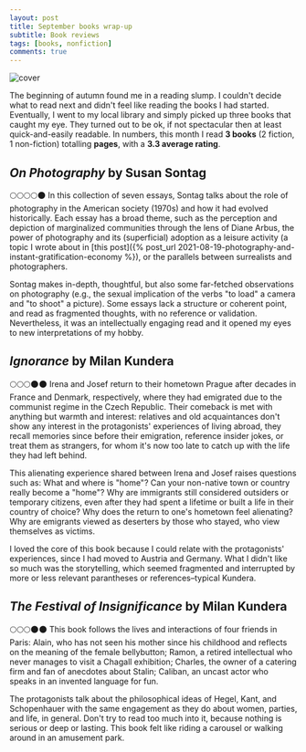 ```yaml
---
layout: post
title: September books wrap-up
subtitle: Book reviews
tags: [books, nonfiction]
comments: true
---
```


![cover](../assets/img/septemberbooks.JPG)

The beginning of autumn found me in a reading slump. I couldn't decide what to read next and didn't feel like reading the books I had started. Eventually, I went to my local library and simply picked up three books that caught my eye. They turned out to be ok, if not spectacular then at least quick-and-easily readable. In numbers, this month I read **3 books** (2 fiction, 1 non-fiction) totalling **pages**, with a **3.3 average rating**.

## *On Photography* by Susan Sontag
🌕🌕🌕🌕🌑 In this collection of seven essays, Sontag talks about the role of photography in the American society (1970s) and how it had evolved historically. Each essay has a broad theme, such as the perception and depiction of marginalized communities through the lens of Diane Arbus, the power of photography and its (superficial) adoption as a leisure activity (a topic I wrote about in [this post]({% post_url 2021-08-19-photography-and-instant-gratification-economy %}), or the parallels between surrealists and photographers.

Sontag makes in-depth, thoughtful, but also some far-fetched observations on photography (e.g., the sexual implication of the verbs "to load" a camera and "to shoot" a picture). Some essays lack a structure or coherent point, and read as fragmented thoughts, with no reference or validation. Nevertheless, it was an intellectually engaging read and it opened my eyes to new interpretations of my hobby.

## *Ignorance* by Milan Kundera
🌕🌕🌕🌑🌑 Irena and Josef return to their hometown Prague after decades in France and Denmark, respectively, where they had emigrated due to the communist regime in the Czech Republic. Their comeback is met with anything but warmth and interest: relatives and old acquaintances don't show any interest in the protagonists' experiences of living abroad, they recall memories since before their emigration, reference insider jokes, or treat them as strangers, for whom it's now too late to catch up with the life they had left behind.   

This alienating experience shared between Irena and Josef raises questions such as: What and where is "home"? Can your non-native town or country really become a "home"? Why are immigrants still considered outsiders or temporary citizens, even after they had spent a lifetime or built a life in their country of choice? Why does the return to one's hometown feel alienating? Why are emigrants viewed as deserters by those who stayed, who view themselves as victims.

I loved the core of this book because I could relate with the protagonists' experiences, since I had moved to Austria and Germany. What I didn't like so much was the storytelling, which seemed fragmented and interrupted by more or less relevant parantheses or references–typical Kundera.

## *The Festival of Insignificance* by Milan Kundera
🌕🌕🌕🌑🌑 This book follows the lives and interactions of four friends in Paris: Alain, who has not seen his mother since his childhood and reflects on the meaning of the female bellybutton; Ramon, a retired intellectual who never manages to visit a Chagall exhibition; Charles, the owner of a catering firm and fan of anecdotes about Stalin; Caliban, an uncast actor who speaks in an invented language for fun.

The protagonists talk about the philosophical ideas of Hegel, Kant, and Schopenhauer with the same engagement as they do about women, parties, and life, in general. Don't try to read too much into it, because nothing is serious or deep or lasting. This book felt like riding a carousel or walking around in an amusement park.